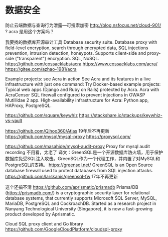 # 数据安全

防止云端数据与查询行为泄露—可搜索加密
http://blog.nsfocus.net/cloud-901/
? acra 是用这个方案吗？

我要找的数据库开源审计工具
Database security suite. 
Database proxy with field-level encryption, search through encrypted data, SQL injections prevention, intrusion detection, honeypots. 
Supports client-side and proxy-side ("transparent") encryption. SQL, NoSQL.
https://github.com/cossacklabs/acra
https://www.cossacklabs.com/acra/
https://gitee.com/azhao-1981/acra

Example projects: see Acra in action
See Acra and its features in a live infrastructure with just one command:
Try Docker-based example projects:
Typical web apps (Django and Ruby on Rails) protected by Acra.
Acra with AcraCensor SQL firewall configured to prevent injections in OWASP Mutillidae 2 app.
High-availability infrastructure for Acra: Python app, HAProxy, PostgreSQL.


https://github.com/square/keywhiz
https://stackshare.io/stackups/keywhiz-vs-vault

https://github.com/Qihoo360/Atlas 19年后不再更新
https://github.com/mysql/mysql-proxy
https://proxysql.com/

https://github.com/masahide/mysql-audit-proxy
Proxy for mysql audit recording
不用看，太老了
译文：GreenSQL是一个开源数据库防火墙，用于保护数据库免受SQL注入攻击。GreenSQL作为一个代理工作，并内置了对MySQL和PostgreSQL的支持。
https://greensql.net/
GreenSQL is an Open Source database firewall used to protect databases from SQL injection attacks.
https://github.com/larskanis/greensql-fw 17年不再更新





这个还搞不清
https://github.com/aprismatic/prismadb
Prisma/DB (https://prismadb.com/) is a cryptographic security layer for relational database systems, that currently supports Microsoft SQL Server, MySQL, MariaDB, PostgreSQL and CockroachDB. Started as a research project in Nanyang Technological University (Singapore), it is now a fast-growing product developed by Aprismatic.

Cloud SQL proxy client and Go library
https://github.com/GoogleCloudPlatform/cloudsql-proxy
